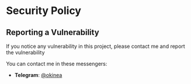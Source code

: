 # Security Policy

## Reporting a Vulnerability

If you notice any vulnerability in this project, please contact me and report the vulnerability

You can contact me in these messengers:

- **Telegram**: [@okinea](https://t.me/okinea)
